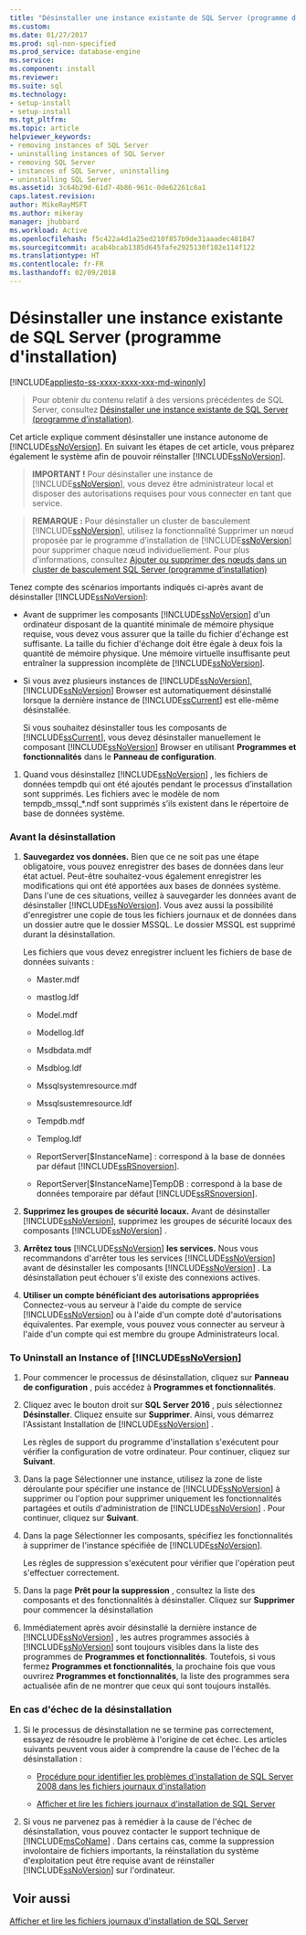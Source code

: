 ```yaml
---
title: "Désinstaller une instance existante de SQL Server (programme d’installation) | Microsoft Docs"
ms.custom: 
ms.date: 01/27/2017
ms.prod: sql-non-specified
ms.prod_service: database-engine
ms.service: 
ms.component: install
ms.reviewer: 
ms.suite: sql
ms.technology:
- setup-install
- setup-install
ms.tgt_pltfrm: 
ms.topic: article
helpviewer_keywords:
- removing instances of SQL Server
- uninstalling instances of SQL Server
- removing SQL Server
- instances of SQL Server, uninstalling
- uninstalling SQL Server
ms.assetid: 3c64b29d-61d7-4b86-961c-0de62261c6a1
caps.latest.revision: 
author: MikeRayMSFT
ms.author: mikeray
manager: jhubbard
ms.workload: Active
ms.openlocfilehash: f5c422a4d1a25ed210f857b9de31aaadec481847
ms.sourcegitcommit: acab4bcab1385d645fafe2925130f102e114f122
ms.translationtype: HT
ms.contentlocale: fr-FR
ms.lasthandoff: 02/09/2018
---
```

# <a name="uninstall-an-existing-instance-of-sql-server-setup"></a>Désinstaller une instance existante de SQL Server (programme d'installation)
[!INCLUDE[appliesto-ss-xxxx-xxxx-xxx-md-winonly](../../includes/appliesto-ss-xxxx-xxxx-xxx-md-winonly.md)]

 > Pour obtenir du contenu relatif à des versions précédentes de SQL Server, consultez [Désinstaller une instance existante de SQL Server (programme d’installation)](https://msdn.microsoft.com/en-US/library/ms143412(SQL.120).aspx).

  Cet article explique comment désinstaller une instance autonome de [!INCLUDE[ssNoVersion](../../includes/ssnoversion-md.md)]. En suivant les étapes de cet article, vous préparez également le système afin de pouvoir réinstaller [!INCLUDE[ssNoVersion](../../includes/ssnoversion-md.md)].  
  
>**IMPORTANT !** Pour désinstaller une instance de [!INCLUDE[ssNoVersion](../../includes/ssnoversion-md.md)], vous devez être administrateur local et disposer des autorisations requises pour vous connecter en tant que service.  
  
> **REMARQUE :** Pour désinstaller un cluster de basculement [!INCLUDE[ssNoVersion](../../includes/ssnoversion-md.md)], utilisez la fonctionnalité Supprimer un nœud proposée par le programme d’installation de [!INCLUDE[ssNoVersion](../../includes/ssnoversion-md.md)] pour supprimer chaque nœud individuellement. Pour plus d’informations, consultez [Ajouter ou supprimer des nœuds dans un cluster de basculement SQL Server &#40;programme d’installation&#41;](../../sql-server/failover-clusters/install/add-or-remove-nodes-in-a-sql-server-failover-cluster-setup.md)  
  
 Tenez compte des scénarios importants indiqués ci-après avant de désinstaller [!INCLUDE[ssNoVersion](../../includes/ssnoversion-md.md)]:  
  
-   Avant de supprimer les composants [!INCLUDE[ssNoVersion](../../includes/ssnoversion-md.md)] d'un ordinateur disposant de la quantité minimale de mémoire physique requise, vous devez vous assurer que la taille du fichier d'échange est suffisante. La taille du fichier d'échange doit être égale à deux fois la quantité de mémoire physique. Une mémoire virtuelle insuffisante peut entraîner la suppression incomplète de [!INCLUDE[ssNoVersion](../../includes/ssnoversion-md.md)].  
  
-   Si vous avez plusieurs instances de [!INCLUDE[ssNoVersion](../../includes/ssnoversion-md.md)], [!INCLUDE[ssNoVersion](../../includes/ssnoversion-md.md)] Browser est automatiquement désinstallé lorsque la dernière instance de [!INCLUDE[ssCurrent](../../includes/sscurrent-md.md)] est elle-même désinstallée.  
  
     Si vous souhaitez désinstaller tous les composants de [!INCLUDE[ssCurrent](../../includes/sscurrent-md.md)], vous devez désinstaller manuellement le composant [!INCLUDE[ssNoVersion](../../includes/ssnoversion-md.md)] Browser en utilisant **Programmes et fonctionnalités** dans le **Panneau de configuration**.  
  
1.  Quand vous désinstallez [!INCLUDE[ssNoVersion](../../includes/ssnoversion-md.md)] , les fichiers de données tempdb qui ont été ajoutés pendant le processus d’installation sont supprimés. Les fichiers avec le modèle de nom tempdb_mssql_*.ndf sont supprimés s’ils existent dans le répertoire de base de données système.  
  
### <a name="before-you-uninstall"></a>Avant la désinstallation  
  
1.  **Sauvegardez vos données.** Bien que ce ne soit pas une étape obligatoire, vous pouvez enregistrer des bases de données dans leur état actuel. Peut-être souhaitez-vous également enregistrer les modifications qui ont été apportées aux bases de données système. Dans l'une de ces situations, veillez à sauvegarder les données avant de désinstaller [!INCLUDE[ssNoVersion](../../includes/ssnoversion-md.md)]. Vous avez aussi la possibilité d'enregistrer une copie de tous les fichiers journaux et de données dans un dossier autre que le dossier MSSQL. Le dossier MSSQL est supprimé durant la désinstallation.  
  
     Les fichiers que vous devez enregistrer incluent les fichiers de base de données suivants :  
  
    -   Master.mdf  
  
    -   mastlog.ldf  
  
    -   Model.mdf  
  
    -   Modellog.ldf  
  
    -   Msdbdata.mdf  
  
    -   Msdblog.ldf  
  
    -   Mssqlsystemresource.mdf  
  
    -   Mssqlsustemresource.ldf  
  
    -   Tempdb.mdf  
  
    -   Templog.ldf  
  
    -   ReportServer[$InstanceName] : correspond à la base de données par défaut [!INCLUDE[ssRSnoversion](../../includes/ssrsnoversion-md.md)].  
  
    -   ReportServer[$InstanceName]TempDB : correspond à la base de données temporaire par défaut [!INCLUDE[ssRSnoversion](../../includes/ssrsnoversion-md.md)].  
  
2.  **Supprimez les groupes de sécurité locaux.** Avant de désinstaller [!INCLUDE[ssNoVersion](../../includes/ssnoversion-md.md)], supprimez les groupes de sécurité locaux des composants [!INCLUDE[ssNoVersion](../../includes/ssnoversion-md.md)] .  
  
3.  **Arrêtez tous**  [!INCLUDE[ssNoVersion](../../includes/ssnoversion-md.md)] **les services.** Nous vous recommandons d'arrêter tous les services [!INCLUDE[ssNoVersion](../../includes/ssnoversion-md.md)] avant de désinstaller les composants [!INCLUDE[ssNoVersion](../../includes/ssnoversion-md.md)] . La désinstallation peut échouer s'il existe des connexions actives.  
  
4.  **Utiliser un compte bénéficiant des autorisations appropriées** Connectez-vous au serveur à l'aide du compte de service [!INCLUDE[ssNoVersion](../../includes/ssnoversion-md.md)] ou à l'aide d'un compte doté d'autorisations équivalentes. Par exemple, vous pouvez vous connecter au serveur à l'aide d'un compte qui est membre du groupe Administrateurs local.  
  
### <a name="to-uninstall-an-instance-of-includessnoversionincludesssnoversion-mdmd"></a>To Uninstall an Instance of [!INCLUDE[ssNoVersion](../../includes/ssnoversion-md.md)]  
  
1.  Pour commencer le processus de désinstallation, cliquez sur **Panneau de configuration** , puis accédez à **Programmes et fonctionnalités**.  
  
2.  Cliquez avec le bouton droit sur **SQL Server 2016** , puis sélectionnez **Désinstaller**. Cliquez ensuite sur **Supprimer**. Ainsi, vous démarrez l'Assistant Installation de [!INCLUDE[ssNoVersion](../../includes/ssnoversion-md.md)] .  
  
     Les règles de support du programme d'installation s'exécutent pour vérifier la configuration de votre ordinateur. Pour continuer, cliquez sur **Suivant**.  
  
3.  Dans la page Sélectionner une instance, utilisez la zone de liste déroulante pour spécifier une instance de [!INCLUDE[ssNoVersion](../../includes/ssnoversion-md.md)] à supprimer ou l'option pour supprimer uniquement les fonctionnalités partagées et outils d'administration de [!INCLUDE[ssNoVersion](../../includes/ssnoversion-md.md)] . Pour continuer, cliquez sur **Suivant**.  
  
4.  Dans la page Sélectionner les composants, spécifiez les fonctionnalités à supprimer de l'instance spécifiée de [!INCLUDE[ssNoVersion](../../includes/ssnoversion-md.md)].  
  
     Les règles de suppression s'exécutent pour vérifier que l'opération peut s'effectuer correctement.  
  
5.  Dans la page **Prêt pour la suppression** , consultez la liste des composants et des fonctionnalités à désinstaller. Cliquez sur **Supprimer** pour commencer la désinstallation  
  
6.  Immédiatement après avoir désinstallé la dernière instance de [!INCLUDE[ssNoVersion](../../includes/ssnoversion-md.md)] , les autres programmes associés à [!INCLUDE[ssNoVersion](../../includes/ssnoversion-md.md)] sont toujours visibles dans la liste des programmes de **Programmes et fonctionnalités**. Toutefois, si vous fermez **Programmes et fonctionnalités**, la prochaine fois que vous ouvrirez **Programmes et fonctionnalités**, la liste des programmes sera actualisée afin de ne montrer que ceux qui sont toujours installés.  
  
### <a name="if-the-uninstallation-fails"></a>En cas d'échec de la désinstallation  
  
1.  Si le processus de désinstallation ne se termine pas correctement, essayez de résoudre le problème à l'origine de cet échec. Les articles suivants peuvent vous aider à comprendre la cause de l'échec de la désinstallation :  
  
    -   [Procédure pour identifier les problèmes d'installation de SQL Server 2008 dans les fichiers journaux d'installation](http://support.microsoft.com/kb/955396/en-us)  
  
    -   [Afficher et lire les fichiers journaux d'installation de SQL Server](../../database-engine/install-windows/view-and-read-sql-server-setup-log-files.md)  
  
2.  Si vous ne parvenez pas à remédier à la cause de l'échec de désinstallation, vous pouvez contacter le support technique de [!INCLUDE[msCoName](../../includes/msconame-md.md)] . Dans certains cas, comme la suppression involontaire de fichiers importants, la réinstallation du système d'exploitation peut être requise avant de réinstaller [!INCLUDE[ssNoVersion](../../includes/ssnoversion-md.md)] sur l'ordinateur.  
  
## <a name="see-also"></a> Voir aussi  
 [Afficher et lire les fichiers journaux d'installation de SQL Server](../../database-engine/install-windows/view-and-read-sql-server-setup-log-files.md)  
  
  
